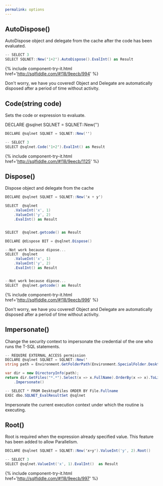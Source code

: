 ```yaml
---
permalink: options
---
```


## AutoDispose()

AutoDispose object and delegate from the cache after the code has been evaluated.


```csharp
-- SELECT 3
SELECT SQLNET::New('1+2').AutoDispose().EvalInt() as Result

```
{% include component-try-it.html href='http://sqlfiddle.com/#!18/9eecb/994' %}

Don't worry, we have you covered! Object and Delegate are automatically disposed after a period of time without activity.

## Code(string code)

Sets the code or expression to evaluate.

DECLARE @sqlnet SQLNET = SQLNET::New('')


```csharp
DECLARE @sqlnet SQLNET = SQLNET::New('')

-- SELECT 3
SELECT @sqlnet.Code('1+2').EvalInt() as Result

```
{% include component-try-it.html href='http://sqlfiddle.com/#!18/9eecb/1125' %}

## Dispose()

Dispose object and delegate from the cache


```csharp
DECLARE @sqlnet SQLNET = SQLNET::New('x + y')

SELECT  @sqlnet
    .ValueInt('x', 1)
    .ValueInt('y', 2)
    .EvalInt() as Result


SELECT  @sqlnet.getcode() as Result

DECLARE @dispose BIT = @sqlnet.Dispose()

--Not work because dipose...
SELECT  @sqlnet
    .ValueInt('x', 1)
    .ValueInt('y', 2)
    .EvalInt() as Result


--Not work because dipose...
SELECT  @sqlnet.getcode() as Result
```
{% include component-try-it.html href='http://sqlfiddle.com/#!18/9eecb/996' %}

Don't worry, we have you covered! Object and Delegate are automatically disposed after a period of time without activity.

## Impersonate()

Change the security context to impersonate the credential of the one who runs the T-SQL statements.


```csharp
-- REQUIRE EXTERNAL_ACCESS permission
DECLARE @sqlnet SQLNET = SQLNET::New('
string path = Environment.GetFolderPath(Environment.SpecialFolder.Desktop);

var dir = new DirectoryInfo(path);
return dir.GetFiles("*.*").Select(x => x.FullName).OrderBy(x => x).ToList();')
    .Impersonate()

-- SELECT * FROM DesktopFiles ORDER BY File.Fullname
EXEC dbo.SQLNET_EvalResultSet @sqlnet

```


Impersonate the current execution context under which the routine is executing.

## Root()

Root is required when the expression already specified value. This feature has been added to allow Parallelism.


```csharp
DECLARE @sqlnet SQLNET = SQLNET::New('x+y').ValueInt('y', 2).Root()

-- SELECT 3
SELECT @sqlnet.ValueInt('x', 1).EvalInt()  as Result

```
{% include component-try-it.html href='http://sqlfiddle.com/#!18/9eecb/997' %}
